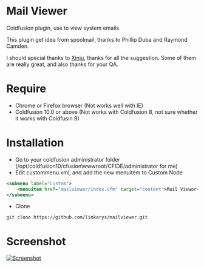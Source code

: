 Mail Viewer
==========

Coldfusion plugin, use to view system emails.

This plugin get idea from spoolmail, thanks to Phillip Duba and Raymond Camden.

I should special thanks to [Xinju](https://github.com/xinju), thanks for all the suggestion. Some of them are really great, and also thanks for your QA.

Require
=======
- Chrome or Firefox browser (Not works well with IE)
- Coldfusion 10.0 or above (Not works with Coldfusion 8, not sure whether it works with Coldfusin 9)

Installation
==========
* Go to your coldfusion administrator folder (/opt/coldfusion10/cfusion\wwwroot/CFIDE/administrator for me)
* Edit custommenu.xml, and add the new menuitem to Custom Node
```xml
<submenu label="Custom">
	<menuitem href="mailviewer/index.cfm" target="content">Mail Viewer</menuitem>
</submenu>
```
* Clone
```git
git clone https://github.com/linkarys/mailviewer.git
```

Screenshot
========
[![Screenshot](http://thumbsnap.com/s/rSvQFIUR.png)](http://thumbsnap.com/i/rSvQFIUR.png?0316)
